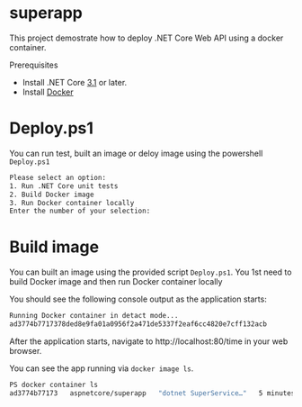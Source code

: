 # superapp

This project demostrate how to deploy .NET Core Web API using a docker container.

Prerequisites
- Install .NET Core [3.1](https://dot.net/core) or later.
- Install [Docker](https://docs.docker.com/engine/install/)

# Deploy.ps1
You can run test, built an image or deloy image using the powershell `Deploy.ps1`
```sh
Please select an option:
1. Run .NET Core unit tests
2. Build Docker image
3. Run Docker container locally
Enter the number of your selection:
```

# Build image
You can built an image using the provided script `Deploy.ps1`. You 1st need to build Docker image and then run Docker container locally

You should see the following console output as the application starts:
```sh
Running Docker container in detact mode...
ad3774b7717378ded8e9fa01a0956f2a471de5337f2eaf6cc4820e7cff132acb
```

After the application starts, navigate to http://localhost:80/time in your web browser.

You can see the app running via `docker image ls`.

```sh
PS docker container ls
ad3774b77173   aspnetcore/superapp   "dotnet SuperService…"   5 minutes ago   Up 5 minutes   0.0.0.0:80->80/tcp   fervent_rubin
```